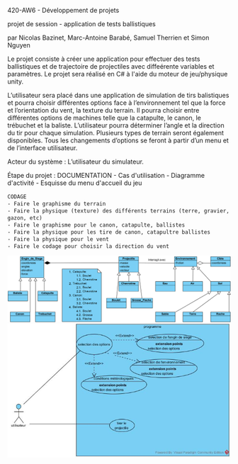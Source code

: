 420-AW6 - Développement de projets

projet de session - application de tests ballistiques

par Nicolas Bazinet, Marc-Antoine Barabé, Samuel Therrien et Simon Nguyen

Le projet consiste à créer une application pour effectuer des tests ballistiques
et de trajectoire de projectiles avec diffeérente variables et paramètres. Le projet
sera réalisé en C# à l'aide du moteur de jeu/physique unity.

L’utilisateur sera placé dans une application de simulation de tirs balistiques 
et pourra choisir différentes options face à l’environnement tel que la force et 
l’orientation du vent, la texture du terrain. Il pourra choisir entre différentes 
options de machines telle que la catapulte, le canon, le trébuchet et la baliste. 
L’utilisateur pourra déterminer l’angle et la direction du tir pour chaque simulation. 
Plusieurs types de terrain seront également disponibles. Tous les changements d’options 
se feront à partir d’un menu et de l’interface utilisateur. 

Acteur du système : L’utilisateur du simulateur.


Étape du projet :
	DOCUMENTATION
	- Cas d'utilisation
	- Diagramme d'activité
	- Esquisse du menu d'accueil du jeu
	

	CODAGE
	- Faire le graphisme du terrain
	- Faire la physique (texture) des différents terrains (terre, gravier, gazon, etc)
	- Faire le graphisme pour le canon, catapulte, ballistes
	- Faire la physique pour les tire de canon, catapultre ballistes
	- Faire la physique pour le vent
	- Faire le codage pour choisir la direction du vent

![Diagramme de classes](https://raw.githubusercontent.com/Avasam/Simulateur-ballistic-developpement-de-projet/master/Documentation/Diagramme_de_classes.png)
![usecase](https://raw.githubusercontent.com/Avasam/Simulateur-ballistic-developpement-de-projet/master/Documentation/usecase_ballistique.png)